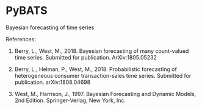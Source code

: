 # PyBATS
Bayesian forecasting of time series

References:
1. Berry, L., West, M., 2018. Bayesian forecasting of many count-valued time series. Submitted for publication. ArXiv:1805.05232

2. Berry, L., Helman, P., West, M., 2018. Probabilistic forecasting of heterogeneous consumer transaction-sales time series. Submitted for publication. arXiv:1808.04698

3. West, M., Harrison, J., 1997. Bayesian Forecasting and Dynamic Models, 2nd Edition. Springer-Verlag,
New York, Inc.
